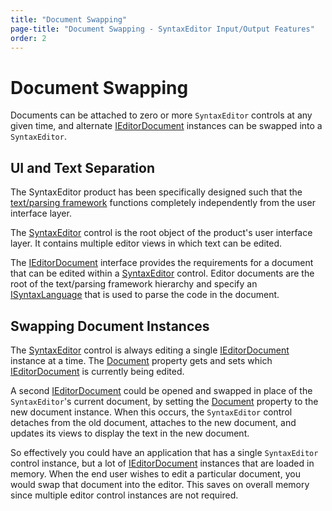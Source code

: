 ```yaml
---
title: "Document Swapping"
page-title: "Document Swapping - SyntaxEditor Input/Output Features"
order: 2
---
```

# Document Swapping

Documents can be attached to zero or more `SyntaxEditor` controls at any given time, and alternate [IEditorDocument](xref:ActiproSoftware.Text.IEditorDocument) instances can be swapped into a `SyntaxEditor`.

## UI and Text Separation

The SyntaxEditor product has been specifically designed such that the [text/parsing framework](../../text-parsing/index.md) functions completely independently from the user interface layer.

The [SyntaxEditor](xref:@ActiproUIRoot.Controls.SyntaxEditor.SyntaxEditor) control is the root object of the product's user interface layer.  It contains multiple editor views in which text can be edited.

The [IEditorDocument](xref:ActiproSoftware.Text.IEditorDocument) interface provides the requirements for a document that can be edited within a [SyntaxEditor](xref:@ActiproUIRoot.Controls.SyntaxEditor.SyntaxEditor) control.  Editor documents are the root of the text/parsing framework hierarchy and specify an [ISyntaxLanguage](xref:ActiproSoftware.Text.ISyntaxLanguage) that is used to parse the code in the document.

## Swapping Document Instances

The [SyntaxEditor](xref:@ActiproUIRoot.Controls.SyntaxEditor.SyntaxEditor) control is always editing a single [IEditorDocument](xref:ActiproSoftware.Text.IEditorDocument) instance at a time.  The [Document](xref:@ActiproUIRoot.Controls.SyntaxEditor.SyntaxEditor.Document) property gets and sets which [IEditorDocument](xref:ActiproSoftware.Text.IEditorDocument) is currently being edited.

A second [IEditorDocument](xref:ActiproSoftware.Text.IEditorDocument) could be opened and swapped in place of the `SyntaxEditor`'s current document, by setting the [Document](xref:@ActiproUIRoot.Controls.SyntaxEditor.SyntaxEditor.Document) property to the new document instance.  When this occurs, the `SyntaxEditor` control detaches from the old document, attaches to the new document, and updates its views to display the text in the new document.

So effectively you could have an application that has a single `SyntaxEditor` control instance, but a lot of [IEditorDocument](xref:ActiproSoftware.Text.IEditorDocument) instances that are loaded in memory.  When the end user wishes to edit a particular document, you would swap that document into the editor.  This saves on overall memory since multiple editor control instances are not required.
